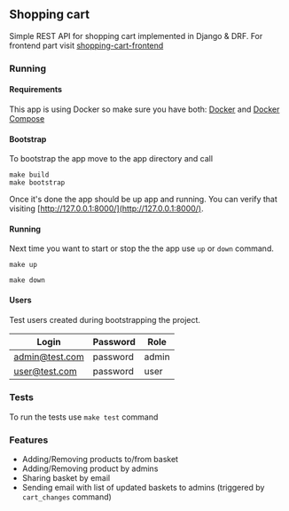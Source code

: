 ## Shopping cart

Simple REST API for shopping cart implemented in Django & DRF. For frontend part visit [shopping-cart-frontend](https://github.com/dzbrozek/shopping-cart-frontend)

### Running

#### Requirements

This app is using Docker so make sure you have both: [Docker](https://docs.docker.com/install/)
and [Docker Compose](https://docs.docker.com/compose/install/)

#### Bootstrap

To bootstrap the app move to the app directory and call

```
make build
make bootstrap
```


Once it's done the app should be up app and running. You can verify that visiting [http://127.0.0.1:8000/](http://127.0.0.1:8000/).

#### Running

Next time you want to start or stop the the app use `up` or `down` command.

```
make up
```

```
make down
```

#### Users

Test users created during bootstrapping the project.

| Login          | Password | Role  |
|----------------|----------|-------|
| admin@test.com | password | admin |
| user@test.com  | password | user  |

### Tests

To run the tests use `make test` command

### Features

* Adding/Removing products to/from basket
* Adding/Removing product by admins
* Sharing basket by email
* Sending email with list of updated baskets to admins (triggered by `cart_changes` command)
